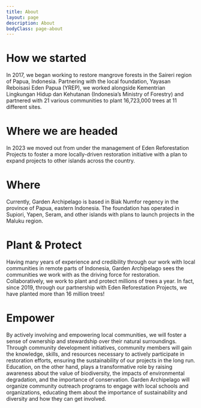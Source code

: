 ```yaml
---
title: About
layout: page
description: About
bodyClass: page-about
---
```


# How we started

In 2017, we began working to restore mangrove forests in the Saireri region of Papua, Indonesia. Partnering with the local foundation, Yayasan Reboisasi Eden Papua (YREP), we worked alongside Kementrian Lingkungan Hidup dan Kehutanan (Indonesia’s Ministry of Forestry) and partnered with 21 various communities to plant 16,723,000 trees at 11 different sites. 

# Where we are headed

In 2023 we moved out from under the management of Eden Reforestation Projects to foster a more locally-driven restoration initiative with a plan to expand projects to other islands across the country. 

# Where

Currently, Garden Archipelago is based in Biak Numfor regency in the province of Papua, eastern Indonesia. The foundation has operated in Supiori, Yapen, Seram, and other islands with plans to launch projects in the Maluku region. 

# Plant & Protect

Having many years of experience and credibility through our work with local communities in remote parts of Indonesia, Garden Archipelago sees the communities we work with as the driving force for restoration. Collaboratively, we work to plant and protect millions of trees a year. In fact, since 2019, through our partnership with Eden Reforestation Projects, we have planted more than 16 million trees!

# Empower

By actively involving and empowering local communities, we will foster a sense of ownership and stewardship over their natural surroundings. Through community development initiatives, community members will gain the knowledge, skills, and resources necessary to actively participate in restoration efforts, ensuring the sustainability of our projects in the long run. Education, on the other hand, plays a transformative role by raising awareness about the value of biodiversity, the impacts of environmental degradation, and the importance of conservation. Garden Archipelago will organize community outreach programs to engage with local schools and organizations, educating them about the importance of sustainability and diversity and how they can get involved. 
